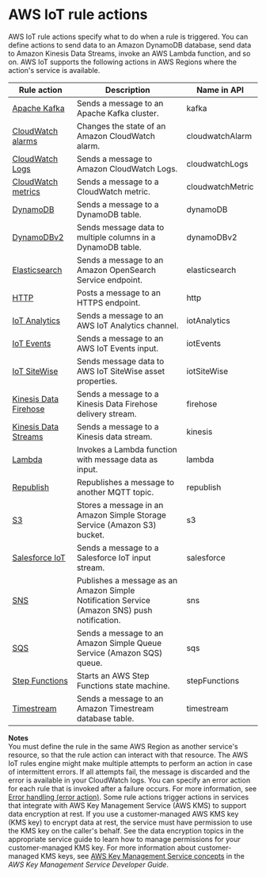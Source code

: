 # AWS IoT rule actions<a name="iot-rule-actions"></a>

AWS IoT rule actions specify what to do when a rule is triggered\. You can define actions to send data to an Amazon DynamoDB database, send data to Amazon Kinesis Data Streams, invoke an AWS Lambda function, and so on\. AWS IoT supports the following actions in AWS Regions where the action's service is available\.


| Rule action | Description | Name in API | 
| --- | --- | --- | 
| [Apache Kafka](apache-kafka-rule-action.md) | Sends a message to an Apache Kafka cluster\. | kafka | 
| [CloudWatch alarms](cloudwatch-alarms-rule-action.md) | Changes the state of an Amazon CloudWatch alarm\. | cloudwatchAlarm | 
| [CloudWatch Logs](cloudwatch-logs-rule-action.md) | Sends a message to Amazon CloudWatch Logs\. | cloudwatchLogs | 
| [CloudWatch metrics](cloudwatch-metrics-rule-action.md) | Sends a message to a CloudWatch metric\. | cloudwatchMetric | 
| [DynamoDB](dynamodb-rule-action.md) | Sends a message to a DynamoDB table\. | dynamoDB | 
| [DynamoDBv2](dynamodb-v2-rule-action.md) | Sends message data to multiple columns in a DynamoDB table\. | dynamoDBv2 | 
| [Elasticsearch](elasticsearch-rule-action.md) | Sends a message to an Amazon OpenSearch Service endpoint\. | elasticsearch | 
| [HTTP](https-rule-action.md) | Posts a message to an HTTPS endpoint\. | http | 
| [IoT Analytics](iotanalytics-rule-action.md) | Sends a message to an AWS IoT Analytics channel\. | iotAnalytics | 
| [IoT Events](iotevents-rule-action.md) | Sends a message to an AWS IoT Events input\. | iotEvents | 
| [IoT SiteWise](iotsitewise-rule-action.md) | Sends message data to AWS IoT SiteWise asset properties\. | iotSiteWise | 
| [Kinesis Data Firehose](kinesis-firehose-rule-action.md) | Sends a message to a Kinesis Data Firehose delivery stream\. | firehose | 
| [Kinesis Data Streams](kinesis-rule-action.md) | Sends a message to a Kinesis data stream\. | kinesis | 
| [Lambda](lambda-rule-action.md) | Invokes a Lambda function with message data as input\. | lambda | 
| [Republish](republish-rule-action.md) | Republishes a message to another MQTT topic\. | republish | 
| [S3](s3-rule-action.md) | Stores a message in an Amazon Simple Storage Service \(Amazon S3\) bucket\. | s3 | 
| [Salesforce IoT](salesforce-iot-rule-action.md) | Sends a message to a Salesforce IoT input stream\. | salesforce | 
| [SNS](sns-rule-action.md) | Publishes a message as an Amazon Simple Notification Service \(Amazon SNS\) push notification\. | sns | 
| [SQS](sqs-rule-action.md) | Sends a message to an Amazon Simple Queue Service \(Amazon SQS\) queue\. | sqs | 
| [Step Functions](stepfunctions-rule-action.md) | Starts an AWS Step Functions state machine\. | stepFunctions | 
| [Timestream](timestream-rule-action.md) | Sends a message to an Amazon Timestream database table\. | timestream | 

**Notes**  
You must define the rule in the same AWS Region as another service's resource, so that the rule action can interact with that resource\.
The AWS IoT rules engine might make multiple attempts to perform an action in case of intermittent errors\. If all attempts fail, the message is discarded and the error is available in your CloudWatch logs\. You can specify an error action for each rule that is invoked after a failure occurs\. For more information, see [Error handling \(error action\)](rule-error-handling.md)\.
Some rule actions trigger actions in services that integrate with AWS Key Management Service \(AWS KMS\) to support data encryption at rest\. If you use a customer\-managed AWS KMS key \(KMS key\) to encrypt data at rest, the service must have permission to use the KMS key on the caller's behalf\. See the data encryption topics in the appropriate service guide to learn how to manage permissions for your customer\-managed KMS key\. For more information about customer\-managed KMS keys, see [AWS Key Management Service concepts](https://docs.aws.amazon.com/kms/latest/developerguide/concepts.html) in the *AWS Key Management Service Developer Guide*\.